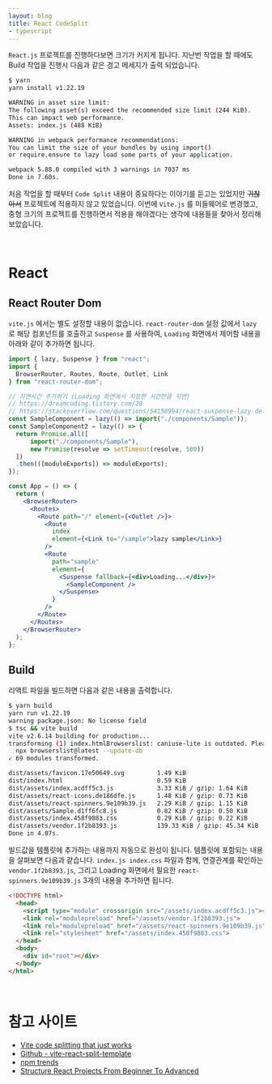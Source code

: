 ```yaml
---
layout: blog
title: React CodeSplit
- typescript
---
```


`React.js` 프로젝트를 진행하다보면 크기가 커지게 됩니다. 지난번 작업을 할 때에도 Build 작업을 진행시 다음과 같은 경고 메세지가 출력 되었습니다.

```bash
$ yarn    
yarn install v1.22.19

WARNING in asset size limit: 
The following asset(s) exceed the recommended size limit (244 KiB).
This can impact web performance.
Assets: index.js (488 KiB)

WARNING in webpack performance recommendations: 
You can limit the size of your bundles by using import()
or require.ensure to lazy load some parts of your application.

webpack 5.88.0 compiled with 3 warnings in 7037 ms
Done in 7.60s.
```

처음 작업을 할 때부터 `Code Split` 내용이 중요하다는 이야기를 듣고는 있었지만 <strike>귀찮아서</strike> 프로젝트에 적용하지 않고 있었습니다. 이번에 `Vite.js` 를 미들웨어로 변경했고, 중형 크기의 프로젝트를 진행하면서 적용을 해야겠다는 생각에 내용들을 찾아서 정리해 보았습니다.

<br/>

# React
## React Router Dom
`vite.js` 에서는 별도 설정할 내용이 없습니다. `react-router-dom` 설정 값에서 `lazy` 로 해당 컴포넌트를 호출하고 `Suspense` 를 사용하여, `Loading` 화면에서 제어할 내용을 아래와 같이 추가하면 됩니다.

```jsx
import { lazy, Suspense } from "react";
import { 
  BrowserRouter, Routes, Route, Outlet, Link 
} from "react-router-dom";

// 지연시간 추가하기 (Loading 화면에서 지정한 시간만큼 지연)
// https://dreamcoding.tistory.com/28
// https://stackoverflow.com/questions/54158994/react-suspense-lazy-delay
const SampleComponent = lazy(() => import("./components/Sample"));
const SampleComponent2 = lazy(() => {
  return Promise.all([
      import("./components/Sample"),
      new Promise(resolve => setTimeout(resolve, 500))
  ])
  .then(([moduleExports]) => moduleExports);
});

const App = () => {
  return (
    <BrowserRouter>
      <Routes>
        <Route path="/" element={<Outlet />}>
          <Route
            index
            element={<Link to="/sample">lazy sample</Link>}
          />
          <Route
            path="sample"
            element={
              <Suspense fallback={<div>Loading...</div>}>
                <SampleComponent />
              </Suspense>
            }
          />
        </Route>
      </Routes>
    </BrowserRouter>
  );
};
```

## Build
리액트 파일을 빌드하면 다음과 같은 내용을 출력합니다.
```bash
$ yarn build
yarn run v1.22.19
warning package.json: No license field
$ tsc && vite build
vite v2.6.14 building for production...
transforming (1) index.htmlBrowserslist: caniuse-lite is outdated. Please run:
  npx browserslist@latest --update-db
✓ 69 modules transformed.

dist/assets/favicon.17e50649.svg         1.49 KiB
dist/index.html                          0.59 KiB
dist/assets/index.acdff5c3.js            3.33 KiB / gzip: 1.64 KiB
dist/assets/react-icons.de186dfe.js      1.48 KiB / gzip: 0.73 KiB
dist/assets/react-spinners.9e109b39.js   2.29 KiB / gzip: 1.15 KiB
dist/assets/Sample.d1ff6fc8.js           0.82 KiB / gzip: 0.50 KiB
dist/assets/index.458f9883.css           0.29 KiB / gzip: 0.22 KiB
dist/assets/vendor.1f2b8393.js           139.33 KiB / gzip: 45.34 KiB
Done in 4.07s.
```

빌드값을 템플릿에 추가하는 내용까지 자동으로 완성이 됩니다. 템플릿에 포함되는 내용을 살펴보면 다음과 같습니다. `index.js index.css` 파일과 함께, 연결관계를 확인하는 `vendor.1f2b8393.js`, 그리고 Loading 화면에서 필요한 `react-spinners.9e109b39.js` 3개의 내용을 추가하면 됩니다.

```html
<!DOCTYPE html>
  <head>
    <script type="module" crossorigin src="/assets/index.acdff5c3.js"></script>
    <link rel="modulepreload" href="/assets/vendor.1f2b8393.js">
    <link rel="modulepreload" href="/assets/react-spinners.9e109b39.js">
    <link rel="stylesheet" href="/assets/index.458f9883.css">
  </head>
  <body>
    <div id="root"></div>
  </body>
</html>
```

<br/>

# 참고 사이트
- [Vite code splitting that just works](https://sambitsahoo.com/blog/vite-code-splitting-that-works.html)
- [Github - vite-react-split-template](https://github.com/KrishGarg/vite-react-vendor-split-template)
- [npm trends](https://npmtrends.com/normalize.css-vs-reset.css-vs-sanitize.css-vs-styled-normalize)
- [Structure React Projects From Beginner To Advanced](https://blog.webdevsimplified.com/2022-07/react-folder-structure/)
